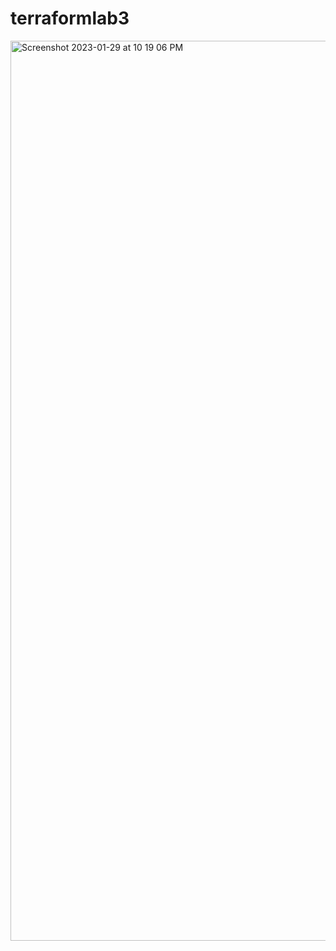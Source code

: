 # terraformlab3
<img width="1440" alt="Screenshot 2023-01-29 at 10 19 06 PM" src="https://user-images.githubusercontent.com/43528941/215357645-672d208f-07d5-4856-9011-027fc5d3941b.png">
